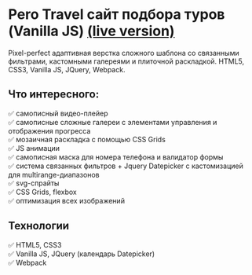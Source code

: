 # Pero Travel сайт подбора туров (Vanilla JS) [(live version)](https://natalyay.github.io/pero-travel/)
Pixel-perfect адаптивная верстка сложного шаблона со связанными фильтрами, кастомными галереями и плиточной раскладкой. HTML5, CSS3, Vanilla JS, JQuery, Webpack.
## Что интересного:   
:white_check_mark: самописный видео-плейер    
:white_check_mark: самописные сложные галереи с элементами управления и отображения прогресса    
:white_check_mark: мозаичная раскладка с помощью CSS Grids     
:white_check_mark: JS анимации    
:white_check_mark: самописная маска для номера телефона и валидатор формы    
:white_check_mark: система связанных фильтров + Jquery Datepicker с кастомизацией для multirange-диапазонов    
:white_check_mark: svg-спрайты    
:white_check_mark: CSS Grids, flexbox    
:white_check_mark: оптимизация всех изображений    

## Технологии   
:white_check_mark: HTML5, CSS3     
:white_check_mark: Vanilla JS, JQuery (календарь Datepicker)    
:white_check_mark: Webpack    
